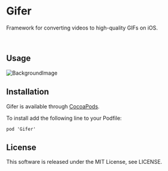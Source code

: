 # Gifer
Framework for converting videos to high-quality GIFs on iOS.

<br />

## Usage

![BackgroundImage](https://firebasestorage.googleapis.com/v0/b/quick-chat-ff1ae.appspot.com/o/carbon-11.png?alt=media&token=24fb44d6-084f-4f42-9d10-eeea118e3ff3)

## Installation
Gifer is available through [CocoaPods](http://cocoapods.org).

To install add the following line to your Podfile:
```
pod 'Gifer'
```

## License
This software is released under the MIT License, see LICENSE.
